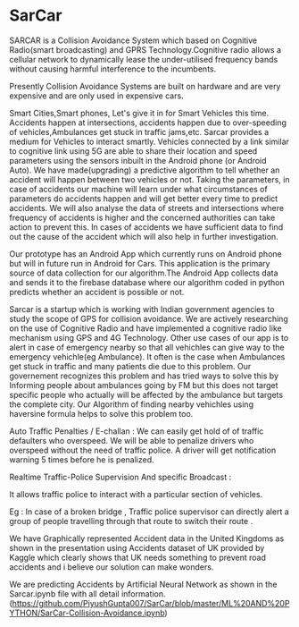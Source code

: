 # SarCar

SARCAR is a Collision Avoidance System which based on Cognitive Radio(smart broadcasting) and GPRS Technology.Cognitive radio allows a cellular network to dynamically lease the under-utilised frequency bands without causing harmful interference to the incumbents.

Presently Collision Avoidance Systems are built on hardware and are very expensive and are only used in expensive cars.

Smart Cities,Smart phones, Let's give it in for Smart Vehicles this time. Accidents happen at intersections, accidents happen due to over-speeding of vehicles,Ambulances get stuck in traffic jams,etc. Sarcar provides a medium for Vehicles to interact smartly. Vehicles connected by a link similar to cognitive link using 5G are able to share their location and speed parameters using the sensors inbuilt in the Android phone (or Android Auto). We have made(upgrading) a predictive algorithm to tell whether an accident will happen between two vehicles or not. Taking the parameters, in case of accidents our machine will learn under what circumstances of parameters do accidents happen and will get better every time to predict accidents. We will also analyse the data of streets and intersections where frequency of accidents is higher and the concerned authorities can take action to prevent this. In cases of accidents we have sufficient data to find out the cause of the accident which will also help in further investigation.

Our prototype has an Android App which currently runs on Android phone but will in future run in Android for Cars. This application is the primary source of data collection for our algorithm.The Android App collects data and sends it to the firebase database where our algorithm coded in python predicts whether an accident is possible or not.

Sarcar is a startup which is working with Indian government agencies to study the scope of GPS for collision avoidance. We are actively researching on the use of Cognitive Radio and have implemented a cognitive radio like mechanism using GPS and 4G Technology. Other use cases of our app is to alert in case of emergency nearby so that all vehichles can give way to the emergency vehichle(eg Ambulance). It often is the case when Ambulances get stuck in traffic and many patients die due to this problem. Our governement recognizes this problem and has tried ways to solve this by Informing people about ambulances going by FM but this does not target specific people who actually will be affected by the ambulance but targets the complete city. Our Algorithm of finding nearby vehichles using haversine formula helps to solve this problem too.

Auto Traffic Penalties / E-challan : We can easily get hold of of traffic defaulters who overspeed. We will be able to penalize drivers who overspeed without the need of traffic police. A driver will get notification warning 5 times before he is penalized.

Realtime Traffic-Police Supervision And specific Broadcast :

It allows traffic police to interact with a particular section of vehicles.

Eg : In case of a broken bridge , Traffic police supervisor can directly alert a group of people travelling through that route to switch their route .

We have Graphically represented Accident data in the United Kingdoms as shown in the presentation using Accidents dataset of UK provided by Kaggle which clearly shows that UK needs something to prevent road accidents and i believe our solution can make wonders.

We are predicting Accidents by Artificial Neural Network as shown in the Sarcar.ipynb file with all detail information.(https://github.com/PiyushGupta007/SarCar/blob/master/ML%20AND%20PYTHON/SarCar-Collision-Avoidance.ipynb)
